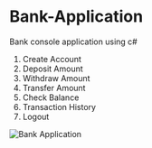 
# Bank-Application
Bank console application using c#

1. Create Account
2. Deposit Amount
3. Withdraw Amount
4. Transfer Amount
5. Check Balance
6. Transaction History
7. Logout

![Bank Application](https://user-images.githubusercontent.com/45265490/134759872-afcbfdf4-5934-4186-943b-5174b66e378f.png)

